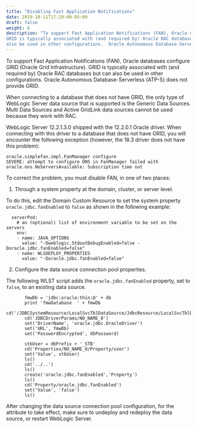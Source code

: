 ```yaml
---
title: "Disabling Fast Application Notifications"
date: 2019-10-11T17:20:00-05:00
draft: false
weight: 6
description: "To support Fast Application Notifications (FAN), Oracle databases configure GRID (Oracle Grid Infrastructure).
GRID is typically associated with (and required by) Oracle RAC databases but can
also be used in other configurations.  Oracle Autonomous Database-Serverless (ATP-S) does not provide GRID."
---
```


To support Fast Application Notifications (FAN), Oracle databases configure GRID (Oracle Grid Infrastructure).
GRID is typically associated with (and required by) Oracle RAC databases but can
also be used in other configurations.  Oracle Autonomous Database-Serverless (ATP-S) does not provide GRID.

When connecting to a database that does not have GRID, the only type of WebLogic Server
data source that is supported is the Generic Data Sources. Multi Data Sources and Active GridLink
data sources cannot be used because they work with RAC.


WebLogic Server 12.2.1.3.0 shipped with the 12.2.0.1 Oracle driver. When connecting
with this driver to a database that does not have GRID, you will
encounter the following exception (however, the 18.3 driver does not have this problem):

```
oracle.simplefan.impl.FanManager configure
SEVERE: attempt to configure ONS in FanManager failed with oracle.ons.NoServersAvailable: Subscription time out
```

To correct the problem, you must disable FAN, in one of two places:

1)	Through a system property at the domain, cluster, or server level.  

To do this, edit the Domain Custom Resource to set the system property `oracle.jdbc.fanEnabled`
to `false` as shown in the following example:

```
  serverPod:
    # an (optional) list of environment variable to be set on the servers
    env:
    - name: JAVA_OPTIONS
      value: "-Dweblogic.StdoutDebugEnabled=false -Doracle.jdbc.fanEnabled=false"
    - name: WLSDEPLOY_PROPERTIES
      value: "-Doracle.jdbc.fanEnabled=false"
```

2) Configure the data source connection pool properties.  

The following WLST script adds the
 `oracle.jdbc.fanEnabled` property, set to `false`, to an existing data source.

```
       fmwDb = 'jdbc:oracle:thin:@' + db
       print 'fmwDatabase  ' + fmwDb
       cd('/JDBCSystemResource/LocalSvcTblDataSource/JdbcResource/LocalSvcTblDataSource')
       cd('JDBCDriverParams/NO_NAME_0')
       set('DriverName', 'oracle.jdbc.OracleDriver')
       set('URL', fmwDb)
       set('PasswordEncrypted', dbPassword)

       stbUser = dbPrefix + '_STB'
       cd('Properties/NO_NAME_0/Property/user')
       set('Value', stbUser)
       ls()
       cd('../..')
       ls()
       create('oracle.jdbc.fanEnabled','Property')
       ls()
       cd('Property/oracle.jdbc.fanEnabled')
       set('Value', 'false')
       ls()
```
After changing the data source connection pool configuration, for the attribute to take effect,
make sure to undeploy and redeploy the data source, or restart WebLogic Server.
